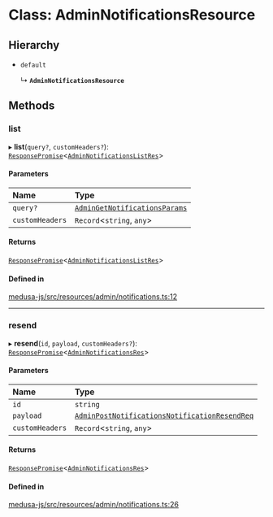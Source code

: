 # Class: AdminNotificationsResource

## Hierarchy

- `default`

  ↳ **`AdminNotificationsResource`**

## Methods

### list

▸ **list**(`query?`, `customHeaders?`): [`ResponsePromise`](../modules/internal.md#responsepromise)<[`AdminNotificationsListRes`](../modules/internal-12.md#adminnotificationslistres)\>

#### Parameters

| Name | Type |
| :------ | :------ |
| `query?` | [`AdminGetNotificationsParams`](internal-12.AdminGetNotificationsParams.md) |
| `customHeaders` | `Record`<`string`, `any`\> |

#### Returns

[`ResponsePromise`](../modules/internal.md#responsepromise)<[`AdminNotificationsListRes`](../modules/internal-12.md#adminnotificationslistres)\>

#### Defined in

[medusa-js/src/resources/admin/notifications.ts:12](https://github.com/pKorsholm/medusa/blob/829d87b84/packages/medusa-js/src/resources/admin/notifications.ts#L12)

___

### resend

▸ **resend**(`id`, `payload`, `customHeaders?`): [`ResponsePromise`](../modules/internal.md#responsepromise)<[`AdminNotificationsRes`](../modules/internal-12.md#adminnotificationsres)\>

#### Parameters

| Name | Type |
| :------ | :------ |
| `id` | `string` |
| `payload` | [`AdminPostNotificationsNotificationResendReq`](internal-12.AdminPostNotificationsNotificationResendReq.md) |
| `customHeaders` | `Record`<`string`, `any`\> |

#### Returns

[`ResponsePromise`](../modules/internal.md#responsepromise)<[`AdminNotificationsRes`](../modules/internal-12.md#adminnotificationsres)\>

#### Defined in

[medusa-js/src/resources/admin/notifications.ts:26](https://github.com/pKorsholm/medusa/blob/829d87b84/packages/medusa-js/src/resources/admin/notifications.ts#L26)
